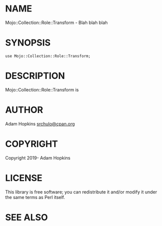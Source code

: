 # NAME

Mojo::Collection::Role::Transform - Blah blah blah

# SYNOPSIS

    use Mojo::Collection::Role::Transform;

# DESCRIPTION

Mojo::Collection::Role::Transform is

# AUTHOR

Adam Hopkins <srchulo@cpan.org>

# COPYRIGHT

Copyright 2019- Adam Hopkins

# LICENSE

This library is free software; you can redistribute it and/or modify
it under the same terms as Perl itself.

# SEE ALSO
